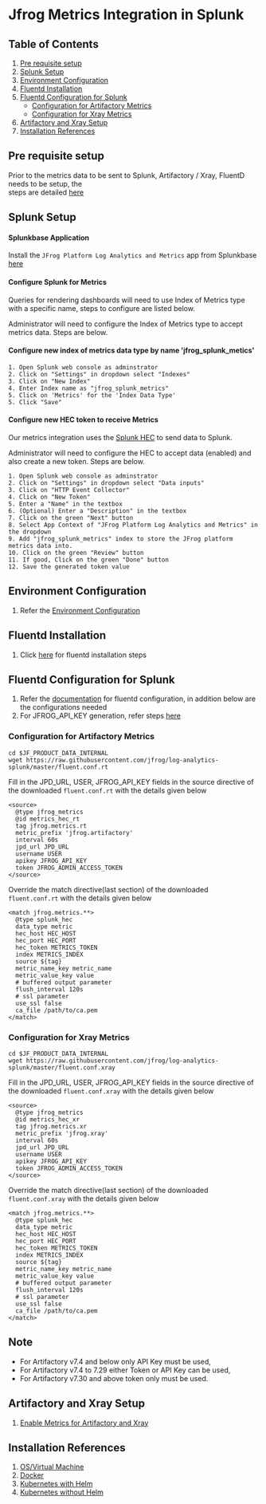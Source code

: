 # Jfrog Metrics Integration in Splunk

## Table of Contents
1. [Pre requisite setup](#pre-requisite-setup)
2. [Splunk Setup](#splunk-setup)
3. [Environment Configuration](#environment-configuration)
4. [Fluentd Installation](#fluentd-installation)
5. [Fluentd Configuration for Splunk](#fluentd-configuration-for-splunk)
    * [Configuration for Artifactory Metrics](#configuration-for-artifactory-metrics)
    * [Configuration for Xray Metrics](#configuration-for-xray-metrics)
6. [Artifactory and Xray Setup](#artifactory-and-xray-setup)
7. [Installation References](#installation-references)

## Pre requisite setup

Prior to the metrics data to be sent to Splunk, Artifactory / Xray, FluentD needs to be setup, the  
steps are detailed [here](https://github.com/jfrog/log-analytics-splunk#splunk-setup)

## Splunk Setup

#### Splunkbase Application

Install the ````JFrog Platform Log Analytics and Metrics```` app from Splunkbase [here](https://splunkbase.splunk.com/app/5023/)


#### Configure Splunk for Metrics

Queries for rendering dashboards will need to use Index of Metrics type with a specific name, steps to configure are listed below.

Administrator will need to configure the Index of Metrics type to accept metrics data. Steps are below.

#### Configure new index of metrics data type by name 'jfrog_splunk_metics'
````text
1. Open Splunk web console as adminstrator
2. Click on "Settings" in dropdown select "Indexes"
3. Click on "New Index"
4. Enter Index name as "jfrog_splunk_metrics"
5. Click on 'Metrics' for the 'Index Data Type'
5. Click "Save"
````

#### Configure new HEC token to receive Metrics

Our metrics integration uses the [Splunk HEC](https://dev.splunk.com/enterprise/docs/dataapps/httpeventcollector/) to send data to Splunk.

Administrator will need to configure the HEC to accept data (enabled) and also create a new token. Steps are below.

````text
1. Open Splunk web console as adminstrator
2. Click on "Settings" in dropdown select "Data inputs"
3. Click on "HTTP Event Collector"
4. Click on "New Token"
5. Enter a "Name" in the textbox
6. (Optional) Enter a "Description" in the textbox
7. Click on the green "Next" button
8. Select App Context of "JFrog Platform Log Analytics and Metrics" in the dropdown
9. Add "jfrog_splunk_metrics" index to store the JFrog platform metrics data into.
10. Click on the green "Review" button
11. If good, Click on the green "Done" button
12. Save the generated token value
````

## Environment Configuration

1. Refer the [Environment Configuration](https://github.com/jfrog/log-analytics-splunk#environment-configuration)

## Fluentd Installation

1. Click [here](https://github.com/jfrog/log-analytics-splunk#fluentd-installation) for fluentd installation steps

## Fluentd Configuration for Splunk

1. Refer the [documentation](https://github.com/jfrog/log-analytics-splunk#fluentd-configuration-for-splunk) for fluentd configuration, in addition below are the configurations needed
2. For JFROG_API_KEY generation, refer steps [here](https://www.jfrog.com/confluence/display/JFROG/User+Profile#UserProfile-APIKey)

### Configuration for Artifactory Metrics

````text
cd $JF_PRODUCT_DATA_INTERNAL
wget https://raw.githubusercontent.com/jfrog/log-analytics-splunk/master/fluent.conf.rt
````

Fill in the JPD_URL, USER, JFROG_API_KEY fields in the source directive of the downloaded `fluent.conf.rt` with the details given below

```text
<source>
  @type jfrog_metrics
  @id metrics_hec_rt
  tag jfrog.metrics.rt
  metric_prefix 'jfrog.artifactory'
  interval 60s
  jpd_url JPD_URL
  username USER
  apikey JFROG_API_KEY
  token JFROG_ADMIN_ACCESS_TOKEN
</source>
```

Override the match directive(last section) of the downloaded `fluent.conf.rt` with the details given below

```
<match jfrog.metrics.**>
  @type splunk_hec
  data_type metric
  hec_host HEC_HOST
  hec_port HEC_PORT
  hec_token METRICS_TOKEN
  index METRICS_INDEX
  source ${tag}
  metric_name_key metric_name
  metric_value_key value
  # buffered output parameter
  flush_interval 120s
  # ssl parameter
  use_ssl false
  ca_file /path/to/ca.pem
</match>
```

### Configuration for Xray Metrics

````text
cd $JF_PRODUCT_DATA_INTERNAL
wget https://raw.githubusercontent.com/jfrog/log-analytics-splunk/master/fluent.conf.xray
````

Fill in the JPD_URL, USER, JFROG_API_KEY fields in the source directive of the downloaded `fluent.conf.xray` with the details given below

```text
<source>
  @type jfrog_metrics
  @id metrics_hec_xr
  tag jfrog.metrics.xr
  metric_prefix 'jfrog.xray'
  interval 60s
  jpd_url JPD_URL
  username USER
  apikey JFROG_API_KEY
  token JFROG_ADMIN_ACCESS_TOKEN
</source>
```

Override the match directive(last section) of the downloaded `fluent.conf.xray` with the details given below

```
<match jfrog.metrics.**>
  @type splunk_hec
  data_type metric
  hec_host HEC_HOST
  hec_port HEC_PORT
  hec_token METRICS_TOKEN
  index METRICS_INDEX
  source ${tag}
  metric_name_key metric_name
  metric_value_key value
  # buffered output parameter
  flush_interval 120s
  # ssl parameter
  use_ssl false
  ca_file /path/to/ca.pem
</match>
```

## Note

* For Artifactory v7.4 and below only API Key must be used,
* For Artifactory v7.4 to 7.29 either Token or API Key can be used,
* For Artifactory v7.30 and above token only must be used. 

## Artifactory and Xray Setup

1. [Enable Metrics for Artifactory and Xray](https://github.com/jfrog/metrics#setup)

## Installation References

1. [OS/Virtual Machine](https://github.com/jfrog/log-analytics-splunk#os--virtual-machine)
2. [Docker](https://github.com/jfrog/log-analytics-splunk#docker)
3. [Kubernetes with Helm](https://github.com/jfrog/log-analytics-splunk#kubernetes-deployment-with-helm)
4. [Kubernetes without Helm](https://github.com/jfrog/log-analytics-splunk#kubernetes-deployment-without-helm)